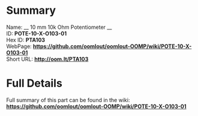
Summary
=================
  
Name: __ 10 mm 10k Ohm Potentiometer __    
ID: __POTE-10-X-O103-01__   
Hex ID: __PTA103__   
WebPage: __https://github.com/oomlout/oomlout-OOMP/wiki/POTE-10-X-O103-01__   
Short URL: __http://oom.lt/PTA103__   

Full Details
==========================
Full summary of this part can be found in the wiki:   
__https://github.com/oomlout/oomlout-OOMP/wiki/POTE-10-X-O103-01__    

